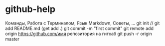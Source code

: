# github-help
Команды, Работа с Терминалом, Язык Markdown, Советы, ...
git init // 
git add README.md (get add .)
git commit -m "first commit"
git remote add origin https://github.com/имя репозитория на гитхаб
git push -г origin master
